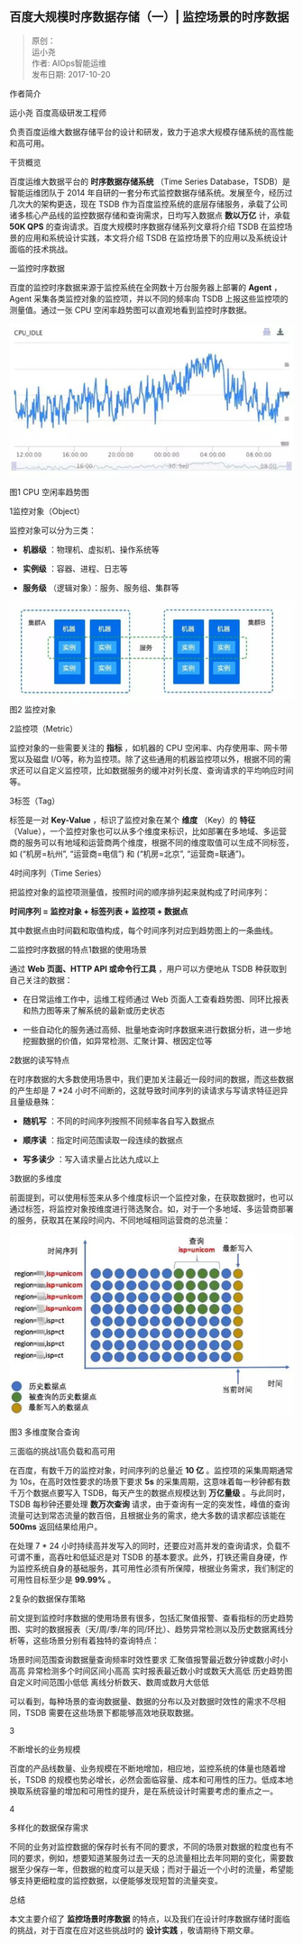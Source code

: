 ## 百度大规模时序数据存储（一）| 监控场景的时序数据  

> 原创：  
> 运小尧  
> 作者: AIOps智能运维  
> 发布日期: 2017-10-20  

作者简介

运小尧    百度高级研发工程师

负责百度运维大数据存储平台的设计和研发，致力于追求大规模存储系统的高性能和高可用。

干货概览

百度运维大数据平台的 **时序数据存储系统** （Time Series Database，TSDB）是智能运维团队于 2014 年自研的一套分布式监控数据存储系统。发展至今，经历过几次大的架构更迭，现在 TSDB 作为百度监控系统的底层存储服务，承载了公司诸多核心产品线的监控数据存储和查询需求，日均写入数据点 **数以万亿** 计，承载 **50K QPS** 的查询请求。百度大规模时序数据存储系列文章将介绍 TSDB 在监控场景的应用和系统设计实践，本文将介绍 TSDB 在监控场景下的应用以及系统设计面临的技术挑战。

一监控时序数据

百度的监控时序数据来源于监控系统在全网数十万台服务器上部署的 **Agent** ，Agent 采集各类监控对象的监控项，并以不同的频率向 TSDB 上报这些监控项的测量值。通过一张 CPU 空闲率趋势图可以直观地看到监控时序数据。

![image](images/1710-bddgmsxsjccyjkcjdsxsj-2.jpeg)

图1    CPU 空闲率趋势图

1监控对象（Object）

监控对象可以分为三类：

*  **机器级** ：物理机、虚拟机、操作系统等

*  **实例级** ：容器、进程、日志等

*  **服务级** （逻辑对象）：服务、服务组、集群等

![image](images/1710-bddgmsxsjccyjkcjdsxsj-3.jpeg)
图2    监控对象

2监控项（Metric）

监控对象的一些需要关注的 **指标** ，如机器的 CPU 空闲率、内存使用率、网卡带宽以及磁盘 I/O等，称为监控项。除了这些通用的机器监控项以外，根据不同的需求还可以自定义监控项，比如数据服务的缓冲对列长度、查询请求的平均响应时间等。

3标签（Tag）

标签是一对 **Key-Value** ，标识了监控对象在某个 **维度** （Key）的 **特征** （Value），一个监控对象也可以从多个维度来标识，比如部署在多地域、多运营商的服务可以有地域和运营商两个维度，根据不同的维度取值可以生成不同标签，如 \(“机房=杭州”, “运营商=电信”\) 和 \(“机房=北京”, “运营商=联通”\)。

4时间序列（Time Series）

把监控对象的监控项测量值，按照时间的顺序排列起来就构成了时间序列：

**时间序列 = 监控对象 + 标签列表 + 监控项 + 数据点**

其中数据点由时间戳和取值构成，每个时间序列对应到趋势图上的一条曲线。

二监控时序数据的特点1数据的使用场景

通过 **Web 页面、HTTP API 或命令行工具** ，用户可以方便地从 TSDB 种获取到自己关注的数据：

* 在日常运维工作中，运维工程师通过 Web 页面人工查看趋势图、同环比报表和热力图等来了解系统的最新或历史状态

* 一些自动化的服务通过高频、批量地查询时序数据来进行数据分析，进一步地挖掘数据的价值，如异常检测、汇聚计算、根因定位等

2数据的读写特点

在时序数据的大多数使用场景中，我们更加关注最近一段时间的数据，而这些数据的产生却是 7 \*24 小时不间断的，这就导致时间序列的读请求与写请求特征迥异且量级悬殊：

*  **随机写** ：不同的时间序列按照不同频率各自写入数据点

*  **顺序读** ：指定时间范围读取一段连续的数据点

*  **写多读少** ：写入请求量占比达九成以上

3数据的多维度

前面提到，可以使用标签来从多个维度标识一个监控对象，在获取数据时，也可以通过标签，将监控对象按维度进行筛选聚合。如，对于一个多地域、多运营商部署的服务，获取其在某段时间内、不同地域相同运营商的总流量：

![image](images/1710-bddgmsxsjccyjkcjdsxsj-4.jpeg)

图3    多维度聚合查询

三面临的挑战1高负载和高可用

在百度，有数千万的监控对象，时间序列的总量近 **10 亿** 。监控项的采集周期通常为 10s，在高时效性要求的场景下要求 **5s** 的采集周期，这意味着每一秒钟都有数千万个数据点要写入 TSDB，每天产生的数据点规模达到 **万亿量级** 。与此同时，TSDB 每秒钟还要处理 **数万次查询** 请求，由于查询有一定的突发性，峰值的查询流量可达到常态流量的数百倍，且根据业务的需求，绝大多数的请求都应该能在 **500ms** 返回结果给用户。

在处理 7 \* 24 小时持续高并发写入的同时，还要应对高并发的查询请求，负载不可谓不重，高吞吐和低延迟是对 TSDB 的基本要求。此外，打铁还需自身硬，作为监控系统自身的基础服务，其可用性必须有所保障，根据业务需求，我们制定的可用性目标至少是 **99.99%** 。

2复杂的数据保存策略

前文提到监控时序数据的使用场景有很多，包括汇聚值报警、查看指标的历史趋势图、实时的数据报表（天/周/季/年的同/环比）、趋势异常检测以及历史数据离线分析等，这些场景分别有着独特的查询特点：

场景时间范围查询数据量查询频率时效性要求
汇聚值报警最近数分钟或数小时小高高
异常检测多个时间区间小高高
实时报表最近数小时或数天大高低
历史趋势图自定义时间范围小低低
离线分析数天、数周或数月大低低

可以看到，每种场景的查询数据量、数据的分布以及对数据时效性的需求不尽相同，TSDB 需要在这些场景下都能够高效地获取数据。

3

不断增长的业务规模

百度的产品线数量、业务规模在不断地增加，相应地，监控系统的体量也随着增长，TSDB 的规模也势必增长，必然会面临容量、成本和可用性的压力。低成本地换取系统容量的增加和可用性的提升，是在系统设计时需要考虑的重点之一。

4

多样化的数据保存需求

不同的业务对监控数据的保存时长有不同的要求，不同的场景对数据的粒度也有不同的要求，例如，想要知道某服务过去一天的总流量相比去年同期的变化，需要数据至少保存一年，但数据的粒度可以是天级；而对于最近一个小时的流量，希望能够支持更细粒度的监控数据，以便能够发现短暂的流量突变。

总结

本文主要介绍了 **监控场景时序数据** 的特点，以及我们在设计时序数据存储时面临的挑战，对于百度在应对这些挑战时的 **设计实践** ，敬请期待下期文章。
